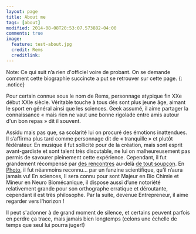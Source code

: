 ```yaml
---
layout: page
title: About me
tags: [about]
modified: 2014-08-08T20:53:07.573882-04:00
comments: true
image:
  feature: test-about.jpg
  credit: Rems
  creditlink:
---
```


Note: Ce qui suit n’a rien d'officiel voire de probant. On se demande comment cette biographie succincte a put se retrouver sur cette page.
{: .notice}



Pour certain connue sous le nom de Rems, personnage atypique fin XXe début XXIe siècle. Véritable touche à tous dés sont plus jeune âge, aimant le sport en général ainsi que les sciences. Geek assumé, il aime partager la connaissance « mais rien ne vaut une bonne rigolade entre amis autour d'un bon repas » dit il souvent.  



Assidu mais pas que,  sa scolarité lui on procuré des émotions inattendues. Il s’affirma plus tard comme personnage dit de « tranquille » et plutôt fédérateur. En musique il fut sollicité pour de la création, mais sont esprit avant-gardiste et sont talent très discutable, ne lui on malheureusement pas permis de savourer pleinement cette expérience. Cependant, il fut grandement récompensé par [des rencontres](https://www.youtube.com/watch?v=7LeUvytB0uY) au-delà [de tout soupçon](https://www.reddit.com/r/AskReddit/comments/2mvco9/who_is_the_most_famous_person_youve_ever_met_and/cm8m5t7). En [Photo](https://www.flickr.com/photos/remsenlive/), il fut néanmoins reconnu… par un fanzine scientifique, qu’il n’aura jamais vu! En sciences, Il sera connu pour sont Majeur en Bio Chimie et Mineur en Neuro Biomécanique, il dispose aussi d’une notoriété relativement grande pour son orthographe erratique et déroutante, cependant il est très philosophe. Par la suite, devenue Entrepreneur, il aime regarder vers l'horizon !  


Il peut s'adonner à de grand moment de silence, et certains peuvent parfois en perdre ça trace, mais jamais bien longtemps (celons une échelle de temps que seul lui pourra juger!)  

